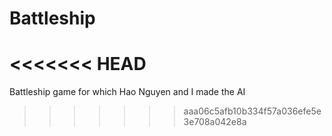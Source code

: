 Battleship
==========
<<<<<<< HEAD
=======

Battleship game for which Hao Nguyen and I made the AI
>>>>>>> aaa06c5afb10b334f57a036efe5e3e708a042e8a

